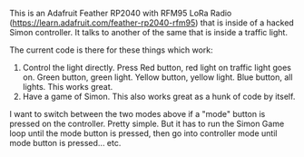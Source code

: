 This is an Adafruit Feather RP2040 with RFM95 LoRa Radio (https://learn.adafruit.com/feather-rp2040-rfm95) that is inside of a hacked Simon controller. It talks to another of the same that is inside a traffic light. 

The current code is there for these things which work: 
1. Control the light directly. Press Red button, red light on traffic light goes on. Green button, green light. Yellow button, yellow light. Blue button, all lights. This works great. 
2. Have a game of Simon. This also works great as a hunk of code by itself. 

I want to switch between the two modes above if a "mode" button is pressed on the controller. Pretty simple. But it has to run the Simon Game loop until the mode button is pressed, then go into controller mode until mode button is pressed... etc.
